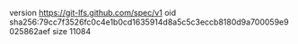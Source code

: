 version https://git-lfs.github.com/spec/v1
oid sha256:79cc7f3526fc0c4e1b0cd1635914d8a5c5c3eccb8180d9a700059e9025862aef
size 11084
